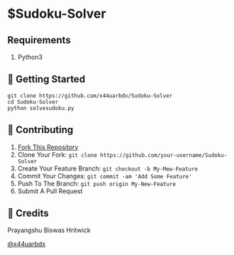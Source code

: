 # $Sudoku-Solver


## Requirements

1. Python3

## 🚀 Getting Started

```
git clone https://github.com/x44uarbdx/Sudoku-Solver
cd Sudoku-Solver
python solvesudoku.py
```


## 🤝 Contributing

1. [Fork This Repository](https://github.com/x44uarbdx/Sudoku-Solver/fork)
2. Clone Your Fork: `git clone https://github.com/your-username/Sudoku-Solver`
3. Create Your Feature Branch: `git checkout -b My-Mew-Feature`
4. Commit Your Changes: `git commit -am 'Add Some Feature'`
5. Push To The Branch: `git push origin My-New-Feature`
6. Submit A Pull Request

## 📝 Credits

 Prayangshu Biswas Hritwick
 
 [@x44uarbdx](https://github.com/x44uarbdx)

